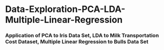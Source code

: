 # Data-Exploration-PCA-LDA-Multiple-Linear-Regression

### Application of PCA to Iris Data Set, LDA to Milk Transportation Cost Dataset, Multiple Linear Regression to Bulls Data Set
